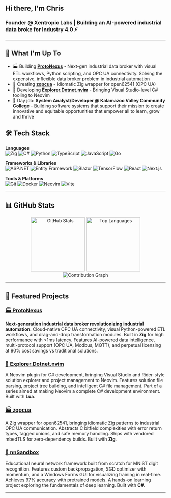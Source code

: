 ## Hi there, I'm Chris

### Founder @ Xentropic Labs | Building an AI-powered industrial data broke for Industry 4.0 ⚡

---

## 🚀 What I'm Up To
- 🏭 Building **[ProtoNexus](https://protonexus.io)** - Next-gen industrial data broker with visual ETL workflows, Python scripting, and OPC UA connectivity. Solving the expensive, inflexible data broker problem in industrial automation
- 🔧 Creating **[zopcua](https://github.com/xentropic-dev/zopcua)** - Idiomatic Zig wrapper for open62541 (OPC UA)
- 🔭 Developing **[Explorer.Dotnet.nvim](https://github.com/xentropic-dev/explorer.dotnet.nvim)** - Bringing Visual Studio-level C# tooling to Neovim
- 💼 Day job: **System Analyst/Developer @ Kalamazoo Valley Community College** - Building software systems that support their mission to create innovative and equitable opportunities that empower all to learn, grow and thrive

## 🛠️ Tech Stack

**Languages**  
![Zig](https://img.shields.io/badge/-Zig-F7A41D?style=flat-square&logo=zig&logoColor=white)
![C#](https://img.shields.io/badge/-C%23-239120?style=flat-square&logo=c-sharp&logoColor=white)
![Python](https://img.shields.io/badge/-Python-3776AB?style=flat-square&logo=python&logoColor=white)
![TypeScript](https://img.shields.io/badge/-TypeScript-3178C6?style=flat-square&logo=typescript&logoColor=white)
![JavaScript](https://img.shields.io/badge/-JavaScript-F7DF1E?style=flat-square&logo=javascript&logoColor=black)
![Go](https://img.shields.io/badge/-Go-00ADD8?style=flat-square&logo=go&logoColor=white)

**Frameworks & Libraries**  
![ASP.NET](https://img.shields.io/badge/-ASP.NET-512BD4?style=flat-square&logo=dotnet&logoColor=white)
![Entity Framework](https://img.shields.io/badge/-Entity%20Framework-512BD4?style=flat-square&logo=dotnet&logoColor=white)
![Blazor](https://img.shields.io/badge/-Blazor-512BD4?style=flat-square&logo=blazor&logoColor=white)
![TensorFlow](https://img.shields.io/badge/-TensorFlow-FF6F00?style=flat-square&logo=tensorflow&logoColor=white)
![React](https://img.shields.io/badge/-React-61DAFB?style=flat-square&logo=react&logoColor=black)
![Next.js](https://img.shields.io/badge/-Next.js-000000?style=flat-square&logo=next.js&logoColor=white)

**Tools & Platforms**  
![Git](https://img.shields.io/badge/-Git-F05032?style=flat-square&logo=git&logoColor=white)
![Docker](https://img.shields.io/badge/-Docker-2496ED?style=flat-square&logo=docker&logoColor=white)
![Neovim](https://img.shields.io/badge/-Neovim-57A143?style=flat-square&logo=neovim&logoColor=white)
![Vite](https://img.shields.io/badge/-Vite-646CFF?style=flat-square&logo=vite&logoColor=white)

---

## 📊 GitHub Stats
<div align="center">
  <img src="https://github-readme-stats.vercel.app/api?username=xentropic-dev&show_icons=true&theme=tokyonight&hide_border=true&count_private=true" alt="GitHub Stats" height="170"/>
  <img src="https://github-readme-stats.vercel.app/api/top-langs/?username=xentropic-dev&layout=compact&theme=tokyonight&hide_border=true" alt="Top Languages" height="170"/>
</div>

<div align="center">
  <img src="https://github-readme-activity-graph.vercel.app/graph?username=xentropic-dev&theme=tokyo-night&hide_border=true" alt="Contribution Graph" />
</div>

---
## 🎯 Featured Projects

### [🏭 ProtoNexus](https://protonexus.io)
**Next-generation industrial data broker revolutionizing industrial automation.** Cloud-native OPC UA connectivity, visual Python-powered ETL workflows, and drag-and-drop transformation modules. Built in **Zig** for high performance with <1ms latency. Features AI-powered data intelligence, multi-protocol support (OPC UA, Modbus, MQTT), and perpetual licensing at 90% cost savings vs traditional solutions. 

### [🧭 Explorer.Dotnet.nvim](https://github.com/xentropic-dev/explorer.dotnet.nvim)
A Neovim plugin for C# development, bringing Visual Studio and Rider-style solution explorer and project management to Neovim. Features solution file parsing, project tree building, and intelligent C# file management. Part of a series aimed at making Neovim a complete C# development environment. Built with **Lua**.

### [🏭 zopcua](https://github.com/xentropic-dev/zopcua)
A Zig wrapper for open62541, bringing idiomatic Zig patterns to industrial OPC UA communication. Abstracts C bitfield complexities with error return types, tagged unions, and safe memory handling. Ships with vendored mbedTLS for zero-dependency builds. Built with **Zig**.

### [🧠 nnSandbox](https://github.com/xentropic-dev/nnSandbox)
Educational neural network framework built from scratch for MNIST digit recognition. Features custom backpropagation, SGD optimizer with momentum, and a Windows Forms GUI for visualizing training in real-time. Achieves 97% accuracy with pretrained models. A hands-on learning project exploring the fundamentals of deep learning. Built with **C#**.

---

